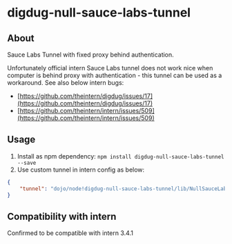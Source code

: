 # digdug-null-sauce-labs-tunnel

## About ##

Sauce Labs Tunnel with fixed proxy behind authentication. 

Unfortunately official intern Sauce Labs tunnel does not work nice when computer is behind proxy with authentication - this tunnel can be used as a workaround. See also below intern bugs:

  * [https://github.com/theintern/digdug/issues/17](https://github.com/theintern/digdug/issues/17)
  * [https://github.com/theintern/intern/issues/509](https://github.com/theintern/intern/issues/509)

## Usage ##

1. Install as npm dependency:
`npm install digdug-null-sauce-labs-tunnel --save`
2. Use custom tunnel in intern config as below:
```json
{
	"tunnel": "dojo/node!digdug-null-sauce-labs-tunnel/lib/NullSauceLabsTunnel"
}
```

## Compatibility with intern ##

Confirmed to be compatible with intern 3.4.1